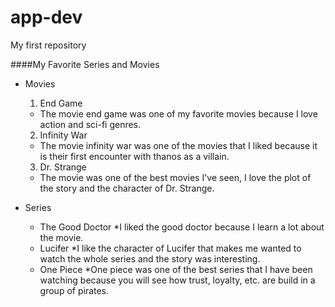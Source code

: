 # app-dev
My first repository

####My Favorite Series and Movies
* Movies
  1. End Game
    * The movie end game was one of my favorite movies because I love action and sci-fi genres.
  2. Infinity War
    * The movie infinity war was one of the movies that I liked because it is their first encounter with thanos as a villain.
  3. Dr. Strange
    * The movie was one of the best movies I've seen, I love the plot of the story and the character of Dr. Strange.

* Series
  * The Good Doctor
    *I liked the good doctor because I learn a lot about the movie.
  * Lucifer
    *I like the character of Lucifer that makes me wanted to watch the whole series and the story was interesting.
  * One Piece
    *One piece was one of the best series that I have been watching because you will see how trust, loyalty, etc. are build in a group of pirates.
